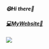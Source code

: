 ##### :smile:Hi there:robot: 
##### [:computer:MyWebsite:crescent_moon:](https://yondraco.github.io/yondraco/)
<img src="https://github-readme-stats.vercel.app/api/?username=yondraco&show_icons=true&amp;hide=issues,contribs&amp;theme=dark&amp;count_private=true">
